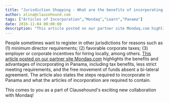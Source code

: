 ```yaml
---
title: "Jurisdiction Shopping - What are the benefits of incorporating in Panama?"
author: alina@clausehound.com
tags: ["Articles of Incorporation","Mondaq","Learn","Panama"]
date: 2016-11-04 00:00:00
description: "This article posted on our partner site Mondaq.com highlights the benefits and advantages of incorporating in Panama, including tax benefits, less strict meeting requirements, and the free movement o..."
---
```


People sometimes want to register in other jurisdictions for reasons such as (1) minimum director requirements; (2) favorable corporate taxes; (3) employer or corporate incentives for hiring locally, among others. [This article posted on our partner site Mondaq.com](http://www.mondaq.com/x/482182/wealth+management/Panamanian+Corporations+Their+Usefulness+Advantages+And+Benefits) highlights the benefits and advantages of incorporating in Panama, including tax benefits, less strict meeting requirements, and the free movement of funds absent a bi-lateral agreement. The article also states the steps required to incorporate in Panama and what the articles of incorporation are required to contain.

This comes to you as a part of Clausehound's exciting new collaboration with Mondaq!
